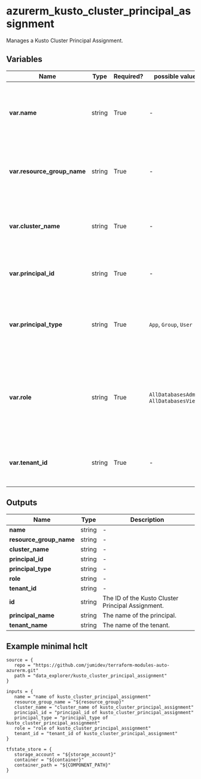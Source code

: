 # azurerm_kusto_cluster_principal_assignment

Manages a Kusto Cluster Principal Assignment.

## Variables

| Name | Type | Required? |  possible values |  Description |
| ---- | ---- | --------- |  ----------- | ----------- |
| **var.name** | string | True | -  |  The name of the Kusto cluster principal assignment. Changing this forces a new resource to be created. | 
| **var.resource_group_name** | string | True | -  |  The name of the resource group in which to create the resource. Changing this forces a new resource to be created. | 
| **var.cluster_name** | string | True | -  |  The name of the cluster in which to create the resource. Changing this forces a new resource to be created. | 
| **var.principal_id** | string | True | -  |  The object id of the principal. Changing this forces a new resource to be created. | 
| **var.principal_type** | string | True | `App`, `Group`, `User`  |  The type of the principal. Valid values include `App`, `Group`, `User`. Changing this forces a new resource to be created. | 
| **var.role** | string | True | `AllDatabasesAdmin`, `AllDatabasesViewer`  |  The cluster role assigned to the principal. Valid values include `AllDatabasesAdmin` and `AllDatabasesViewer`. Changing this forces a new resource to be created. | 
| **var.tenant_id** | string | True | -  |  The tenant id in which the principal resides. Changing this forces a new resource to be created. | 



## Outputs

| Name | Type | Description |
| ---- | ---- | --------- | 
| **name** | string  | - | 
| **resource_group_name** | string  | - | 
| **cluster_name** | string  | - | 
| **principal_id** | string  | - | 
| **principal_type** | string  | - | 
| **role** | string  | - | 
| **tenant_id** | string  | - | 
| **id** | string  | The ID of the Kusto Cluster Principal Assignment. | 
| **principal_name** | string  | The name of the principal. | 
| **tenant_name** | string  | The name of the tenant. | 

## Example minimal hclt

```hcl
source = {
   repo = "https://github.com/jumidev/terraform-modules-auto-azurerm.git" 
   path = "data_explorer/kusto_cluster_principal_assignment" 
}

inputs = {
   name = "name of kusto_cluster_principal_assignment" 
   resource_group_name = "${resource_group}" 
   cluster_name = "cluster_name of kusto_cluster_principal_assignment" 
   principal_id = "principal_id of kusto_cluster_principal_assignment" 
   principal_type = "principal_type of kusto_cluster_principal_assignment" 
   role = "role of kusto_cluster_principal_assignment" 
   tenant_id = "tenant_id of kusto_cluster_principal_assignment" 
}

tfstate_store = {
   storage_account = "${storage_account}" 
   container = "${container}" 
   container_path = "${COMPONENT_PATH}" 
}


```